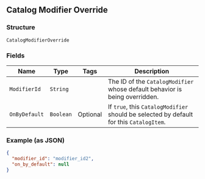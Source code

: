 ## Catalog Modifier Override

### Structure

`CatalogModifierOverride`

### Fields

| Name | Type | Tags | Description |
|  --- | --- | --- | --- |
| `ModifierId` | `String` |  | The ID of the `CatalogModifier` whose default behavior is being overridden. |
| `OnByDefault` | `Boolean` | Optional | If `true`, this `CatalogModifier` should be selected by default for this `CatalogItem`. |

### Example (as JSON)

```json
{
  "modifier_id": "modifier_id2",
  "on_by_default": null
}
```

